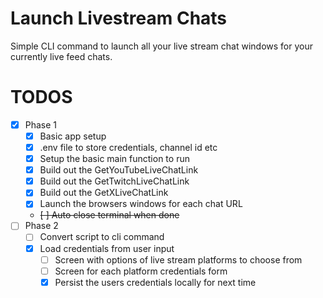 # Launch Livestream Chats

Simple CLI command to launch all your live stream chat windows for your currently live feed chats.

# TODOS

- [x] Phase 1
    - [x] Basic app setup
    - [x] .env file to store credentials, channel id etc
    - [x] Setup the basic main function to run
    - [x] Build out the GetYouTubeLiveChatLink
    - [x] Build out the GetTwitchLiveChatLink
    - [x] Build out the GetXLiveChatLink
    - [x] Launch the browsers windows for each chat URL
    - ~~[ ] Auto close terminal when done~~
- [ ] Phase 2
    - [ ] Convert script to cli command
    - [x] Load credentials from user input
        - [ ] Screen with options of live stream platforms to choose from
        - [ ] Screen for each platform credentials form
        - [x] Persist the users credentials locally for next time
